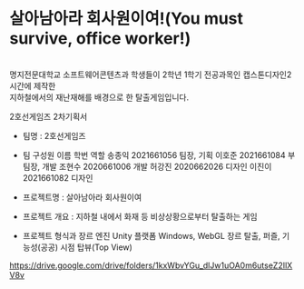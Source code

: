 <h1>살아남아라 회사원이여!(You must survive, office worker!)</h1>
<br>
명지전문대학교 소프트웨어콘텐츠과 학생들이 2학년 1학기 전공과목인 캡스톤디자인2 시간에 제작한<br>지하철에서의 재난재해를 배경으로 한 탈출게임입니다.


2호선게임즈 2차기획서
- 팀명 : 2호선게임즈

- 팀 구성원
이름	학번	역할
송종익	2021661056	팀장, 기획
이호준	2021661084	부팀장, 개발
조현수	2020661006	개발
허강진	2020662026	디자인
이진이	2021661082	디자인

- 프로젝트명 : 살아남아라 회사원이여

- 프로젝트 개요 : 지하철 내에서 화재 등 비상상황으로부터 탈출하는 게임

- 프로젝트 형식과 장르
엔진	Unity
플랫폼	Windows, WebGL
장르	탈출, 퍼즐, 기능성(공공)
시점	탑뷰(Top View)


https://drive.google.com/drive/folders/1kxWbvYGu_dlJw1uOA0m6utseZ2IlXV8v
